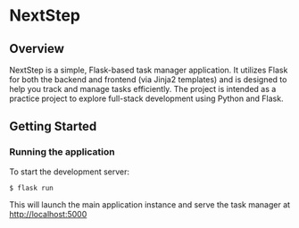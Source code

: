 # NextStep

## Overview

NextStep is a simple, Flask-based task manager application. It utilizes Flask for both the backend and frontend (via Jinja2 templates) and is designed to help you track and manage tasks efficiently. The project is intended as a practice project to explore full-stack development using Python and Flask.

## Getting Started

### Running the application

To start the development server:

```
$ flask run
```

This will launch the main application instance and serve the task manager at [http://localhost:5000](http://localhost:5000)
